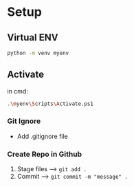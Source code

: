 # Setup

## Virtual ENV

```sh
python -m venv myenv
```

## Activate 
in cmd:
```sh
.\myenv\Scripts\Activate.ps1
```

### Git Ignore

- Add .gitignore file

### Create Repo in Github
1. Stage files --> `git add .`
2. Commit --> `git commit -m "message" .`